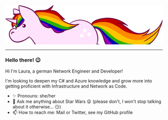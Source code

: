 ![Unicorn with rainbow colored hair](static/header.png)
___


### Hello there! 😉

Hi I'm Laura, a german Network Engineer and Developer!

I'm looking to deepen my C# and Azure knowledge and grow more into getting proficient with Infrastructure and Network as Code.

- ✨ Pronouns: she/her
- 💬 Ask me anything about Star Wars 😜 (please don't, I won't stop talking about it otherwise... 😏)
- 📫 How to reach me: Mail or Twitter, see my GitHub profile
